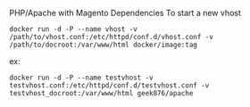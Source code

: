 PHP/Apache with Magento Dependencies
To start a new vhost
```
docker run -d -P --name vhost -v /path/to/vhost.conf:/etc/httpd/conf.d/vhost.conf -v /path/to/docroot:/var/www/html docker/image:tag 
```
ex:
```
docker run -d -P --name testvhost -v testvhost.conf:/etc/httpd/conf.d/testvhost.conf -v testvhost_docroot:/var/www/html geek876/apache
